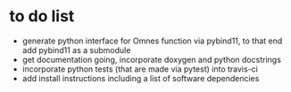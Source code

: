 # to do list

* generate python interface for Omnes function via pybind11, to that end add
  pybind11 as a submodule
* get documentation going, incorporate doxygen and python docstrings
* incorporate python tests (that are made via pytest) into travis-ci
* add install instructions including a list of software dependencies
